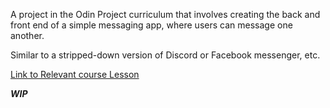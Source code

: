 A project in the Odin Project curriculum that involves creating the back and front end of a simple messaging app, where users can message one another.

Similar to a stripped-down version of Discord or Facebook messenger, etc.

<a target="blank" href="https://www.theodinproject.com/lessons/nodejs-messaging-app">Link to Relevant course Lesson</a>

**_WIP_**
